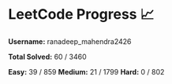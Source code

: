 # LeetCode Progress 📈
**Username:** ranadeep_mahendra2426

**Total Solved:** 60 / 3460

**Easy:** 39 / 859
**Medium:** 21 / 1799
**Hard:** 0 / 802

